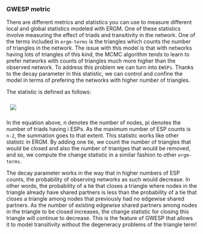 ### GWESP metric

There are different metrics and statistics you can use to measure different local and global statistics modeled with ERGM. One of these statistics involve measuring the effect of triads and transitivity in the network. One of the terms included in `ergm-terms` is the triangles which counts the number of triangles in the network. The issue with this model is that with networks having lots of triangles of this kind, the MCMC algorithm tends to learn to prefer networks with counts of triangles much more higher than the observed network. To address this problem we can turn into `EWSPs`. Thanks to the decay parameter in this statistic, we can control and confine the model in terms of prefering the networks with higher number of triangles.

The statistic is defined as follows: 


<img style="background-color:white;padding:10px;" src="https://render.githubusercontent.com/render/math?math=w=e^\alpha\sum_{i = 1}^{n - 2}{[1 - (1 - e^{-\alpha})^i]p_i}">


In the equation above, n denotes the number of nodes, pi denotes the number of triads having i ESPs. As the maximum number of ESP counts is `n-2`, the summation goes to that extent. This statistic works like other statistc in ERGM. By adding one tie, we count the number of triangles that would be closed and also the number of trianlges that would be removed, and so, we compute the change statistic in a similar fashion to other `ergm-terms`. 

The decay parameter works in the way that in higher numbers of ESP counts, the probability of observing networks as such would decrease. In other words, the probability of a tie that closes a triangle where nodes in the triangle already have shared partners is less than the probability of a tie that closes a triangle among nodes that previously had no edgewise shared partners. As the number of existing edgewise shared partners among nodes in the triangle to be closed increases, the change statistic for closing this triangle will continue to decrease. This is the feature of GWESP that allows it to model transitivity without the degeneracy problems of the triangle term!


